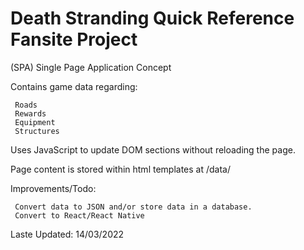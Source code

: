 # Death Stranding Quick Reference Fansite Project
(SPA) Single Page Application Concept
 
Contains game data regarding:
```
 Roads
 Rewards
 Equipment
 Structures
```

Uses JavaScript to update DOM sections without reloading the page.

Page content is stored within html templates at /data/


Improvements/Todo:
```
 Convert data to JSON and/or store data in a database.
 Convert to React/React Native
```

Laste Updated: 14/03/2022
